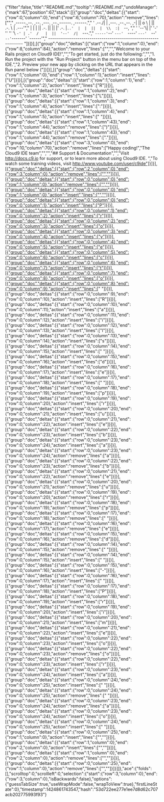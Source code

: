 {"filter":false,"title":"README.md","tooltip":"/README.md","undoManager":{"mark":67,"position":67,"stack":[[{"group":"doc","deltas":[{"start":{"row":0,"column":0},"end":{"row":6,"column":70},"action":"remove","lines":["","     ,-----.,--.                  ,--. ,---.   ,--.,------.  ,------.","    '  .--./|  | ,---. ,--.,--. ,-|  || o   \\  |  ||  .-.  \\ |  .---'","    |  |    |  || .-. ||  ||  |' .-. |`..'  |  |  ||  |  \\  :|  `--, ","    '  '--'\\|  |' '-' ''  ''  '\\ `-' | .'  /   |  ||  '--'  /|  `---.","     `-----'`--' `---'  `----'  `---'  `--'    `--'`-------' `------'","    ----------------------------------------------------------------- "]}]}],[{"group":"doc","deltas":[{"start":{"row":1,"column":0},"end":{"row":8,"column":84},"action":"remove","lines":["","","Welcome to your Rails project on Cloud9 IDE!","","To get started, just do the following:","","1. Run the project with the \"Run Project\" button in the menu bar on top of the IDE.","2. Preview your new app by clicking on the URL that appears in the Run panel below ("]}]}],[{"group":"doc","deltas":[{"start":{"row":1,"column":0},"end":{"row":1,"column":1},"action":"insert","lines":["U"]}]}],[{"group":"doc","deltas":[{"start":{"row":1,"column":1},"end":{"row":1,"column":2},"action":"insert","lines":["R"]}]}],[{"group":"doc","deltas":[{"start":{"row":1,"column":2},"end":{"row":1,"column":3},"action":"insert","lines":["L"]}]}],[{"group":"doc","deltas":[{"start":{"row":1,"column":3},"end":{"row":1,"column":4},"action":"insert","lines":[":"]}]}],[{"group":"doc","deltas":[{"start":{"row":1,"column":4},"end":{"row":1,"column":5},"action":"insert","lines":[" "]}]}],[{"group":"doc","deltas":[{"start":{"row":1,"column":43},"end":{"row":1,"column":44},"action":"remove","lines":[")"]}]}],[{"group":"doc","deltas":[{"start":{"row":1,"column":43},"end":{"row":1,"column":44},"action":"remove","lines":["."]}]}],[{"group":"doc","deltas":[{"start":{"row":3,"column":0},"end":{"row":10,"column":70},"action":"remove","lines":["Happy coding!","The Cloud9 IDE team","","","## Support & Documentation","","Visit http://docs.c9.io for support, or to learn more about using Cloud9 IDE. ","To watch some training videos, visit http://www.youtube.com/user/c9ide"]}]}],[{"group":"doc","deltas":[{"start":{"row":2,"column":0},"end":{"row":3,"column":0},"action":"remove","lines":["",""]}]}],[{"group":"doc","deltas":[{"start":{"row":0,"column":0},"end":{"row":1,"column":0},"action":"remove","lines":["",""]}]}],[{"group":"doc","deltas":[{"start":{"row":0,"column":0},"end":{"row":1,"column":0},"action":"insert","lines":["",""]}]}],[{"group":"doc","deltas":[{"start":{"row":0,"column":0},"end":{"row":0,"column":1},"action":"insert","lines":["P"]}]}],[{"group":"doc","deltas":[{"start":{"row":0,"column":1},"end":{"row":0,"column":2},"action":"insert","lines":["r"]}]}],[{"group":"doc","deltas":[{"start":{"row":0,"column":2},"end":{"row":0,"column":3},"action":"insert","lines":["o"]}]}],[{"group":"doc","deltas":[{"start":{"row":0,"column":3},"end":{"row":0,"column":4},"action":"insert","lines":["y"]}]}],[{"group":"doc","deltas":[{"start":{"row":0,"column":4},"end":{"row":0,"column":5},"action":"insert","lines":["e"]}]}],[{"group":"doc","deltas":[{"start":{"row":0,"column":5},"end":{"row":0,"column":6},"action":"insert","lines":["c"]}]}],[{"group":"doc","deltas":[{"start":{"row":0,"column":6},"end":{"row":0,"column":7},"action":"insert","lines":["t"]}]}],[{"group":"doc","deltas":[{"start":{"row":0,"column":7},"end":{"row":0,"column":8},"action":"insert","lines":["o"]}]}],[{"group":"doc","deltas":[{"start":{"row":0,"column":8},"end":{"row":0,"column":9},"action":"insert","lines":[" "]}]}],[{"group":"doc","deltas":[{"start":{"row":0,"column":9},"end":{"row":0,"column":10},"action":"insert","lines":["R"]}]}],[{"group":"doc","deltas":[{"start":{"row":0,"column":10},"end":{"row":0,"column":11},"action":"insert","lines":["a"]}]}],[{"group":"doc","deltas":[{"start":{"row":0,"column":11},"end":{"row":0,"column":12},"action":"insert","lines":["i"]}]}],[{"group":"doc","deltas":[{"start":{"row":0,"column":12},"end":{"row":0,"column":13},"action":"insert","lines":["l"]}]}],[{"group":"doc","deltas":[{"start":{"row":0,"column":13},"end":{"row":0,"column":14},"action":"insert","lines":["s"]}]}],[{"group":"doc","deltas":[{"start":{"row":0,"column":14},"end":{"row":0,"column":15},"action":"insert","lines":[" "]}]}],[{"group":"doc","deltas":[{"start":{"row":0,"column":15},"end":{"row":0,"column":16},"action":"insert","lines":["d"]}]}],[{"group":"doc","deltas":[{"start":{"row":0,"column":16},"end":{"row":0,"column":17},"action":"insert","lines":["e"]}]}],[{"group":"doc","deltas":[{"start":{"row":0,"column":17},"end":{"row":0,"column":18},"action":"insert","lines":[" "]}]}],[{"group":"doc","deltas":[{"start":{"row":0,"column":18},"end":{"row":0,"column":19},"action":"insert","lines":["p"]}]}],[{"group":"doc","deltas":[{"start":{"row":0,"column":19},"end":{"row":0,"column":20},"action":"insert","lines":["r"]}]}],[{"group":"doc","deltas":[{"start":{"row":0,"column":20},"end":{"row":0,"column":21},"action":"insert","lines":["u"]}]}],[{"group":"doc","deltas":[{"start":{"row":0,"column":21},"end":{"row":0,"column":22},"action":"insert","lines":["e"]}]}],[{"group":"doc","deltas":[{"start":{"row":0,"column":22},"end":{"row":0,"column":23},"action":"insert","lines":["b"]}]}],[{"group":"doc","deltas":[{"start":{"row":0,"column":23},"end":{"row":0,"column":24},"action":"insert","lines":["a"]}]}],[{"group":"doc","deltas":[{"start":{"row":0,"column":23},"end":{"row":0,"column":24},"action":"remove","lines":["a"]}]}],[{"group":"doc","deltas":[{"start":{"row":0,"column":22},"end":{"row":0,"column":23},"action":"remove","lines":["b"]}]}],[{"group":"doc","deltas":[{"start":{"row":0,"column":21},"end":{"row":0,"column":22},"action":"remove","lines":["e"]}]}],[{"group":"doc","deltas":[{"start":{"row":0,"column":20},"end":{"row":0,"column":21},"action":"remove","lines":["u"]}]}],[{"group":"doc","deltas":[{"start":{"row":0,"column":19},"end":{"row":0,"column":20},"action":"remove","lines":["r"]}]}],[{"group":"doc","deltas":[{"start":{"row":0,"column":18},"end":{"row":0,"column":19},"action":"remove","lines":["p"]}]}],[{"group":"doc","deltas":[{"start":{"row":0,"column":17},"end":{"row":0,"column":18},"action":"remove","lines":[" "]}]}],[{"group":"doc","deltas":[{"start":{"row":0,"column":16},"end":{"row":0,"column":17},"action":"remove","lines":["e"]}]}],[{"group":"doc","deltas":[{"start":{"row":0,"column":15},"end":{"row":0,"column":16},"action":"remove","lines":["d"]}]}],[{"group":"doc","deltas":[{"start":{"row":0,"column":14},"end":{"row":0,"column":15},"action":"remove","lines":[" "]}]}],[{"group":"doc","deltas":[{"start":{"row":0,"column":14},"end":{"row":0,"column":15},"action":"insert","lines":[" "]}]}],[{"group":"doc","deltas":[{"start":{"row":0,"column":15},"end":{"row":0,"column":16},"action":"insert","lines":["-"]}]}],[{"group":"doc","deltas":[{"start":{"row":0,"column":16},"end":{"row":0,"column":17},"action":"insert","lines":[" "]}]}],[{"group":"doc","deltas":[{"start":{"row":0,"column":17},"end":{"row":0,"column":18},"action":"insert","lines":["P"]}]}],[{"group":"doc","deltas":[{"start":{"row":0,"column":18},"end":{"row":0,"column":19},"action":"insert","lines":["r"]}]}],[{"group":"doc","deltas":[{"start":{"row":0,"column":19},"end":{"row":0,"column":20},"action":"insert","lines":["i"]}]}],[{"group":"doc","deltas":[{"start":{"row":0,"column":20},"end":{"row":0,"column":21},"action":"insert","lines":["m"]}]}],[{"group":"doc","deltas":[{"start":{"row":0,"column":21},"end":{"row":0,"column":22},"action":"insert","lines":["e"]}]}],[{"group":"doc","deltas":[{"start":{"row":0,"column":22},"end":{"row":0,"column":23},"action":"insert","lines":["o"]}]}],[{"group":"doc","deltas":[{"start":{"row":0,"column":22},"end":{"row":0,"column":23},"action":"remove","lines":["o"]}]}],[{"group":"doc","deltas":[{"start":{"row":0,"column":22},"end":{"row":0,"column":23},"action":"insert","lines":["r"]}]}],[{"group":"doc","deltas":[{"start":{"row":0,"column":23},"end":{"row":0,"column":24},"action":"insert","lines":["a"]}]}],[{"group":"doc","deltas":[{"start":{"row":0,"column":24},"end":{"row":0,"column":25},"action":"insert","lines":[" "]}]}],[{"group":"doc","deltas":[{"start":{"row":0,"column":24},"end":{"row":0,"column":25},"action":"remove","lines":[" "]}]}],[{"group":"doc","deltas":[{"start":{"row":0,"column":23},"end":{"row":0,"column":24},"action":"remove","lines":["a"]}]}],[{"group":"doc","deltas":[{"start":{"row":0,"column":23},"end":{"row":0,"column":24},"action":"insert","lines":["o"]}]}],[{"group":"doc","deltas":[{"start":{"row":0,"column":24},"end":{"row":0,"column":25},"action":"insert","lines":[" "]}]}],[{"group":"doc","deltas":[{"start":{"row":0,"column":25},"end":{"row":1,"column":0},"action":"insert","lines":["",""]}]}],[{"group":"doc","deltas":[{"start":{"row":1,"column":0},"end":{"row":2,"column":0},"action":"insert","lines":["",""]}]}],[{"group":"doc","deltas":[{"start":{"row":1,"column":0},"end":{"row":2,"column":0},"action":"remove","lines":["",""]}]}],[{"group":"doc","deltas":[{"start":{"row":0,"column":25},"end":{"row":1,"column":0},"action":"remove","lines":["",""]}]}]]},"ace":{"folds":[],"scrolltop":0,"scrollleft":0,"selection":{"start":{"row":3,"column":0},"end":{"row":3,"column":0},"isBackwards":false},"options":{"guessTabSize":true,"useWrapMode":false,"wrapToView":true},"firstLineState":0},"timestamp":1424861743547,"hash":"53d722ee277e1ee7d8d62c707acb202775993f93"}